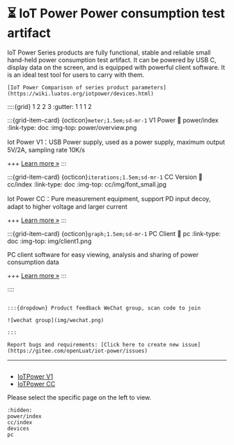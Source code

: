 # ⏳ IoT Power Power consumption test artifact

IoT Power Series products are fully functional, stable and reliable small hand-held power consumption test artifact. It can be powered by USB C, display data on the screen, and is equipped with powerful client software. It is an ideal test tool for users to carry with them.

```{note}
[IoT Power Comparison of series product parameters](https://wiki.luatos.org/iotpower/devices.html)
```

::::{grid} 1 2 2 3
:gutter: 1 1 1 2

:::{grid-item-card} {octicon}`meter;1.5em;sd-mr-1` V1 Power
:link: power/index
:link-type: doc
:img-top: power/overview.png

Iot Power V1：USB Power supply, used as a power supply, maximum output 5V/2A, sampling rate 10K/s

+++
[Learn more »](power/index)
:::

:::{grid-item-card} {octicon}`iterations;1.5em;sd-mr-1` CC Version
:link: cc/index
:link-type: doc
:img-top: cc/img/font_small.jpg

Iot Power CC：Pure measurement equipment, support PD input decoy, adapt to higher voltage and larger current

+++
[Learn more »](cc/index)
:::

:::{grid-item-card} {octicon}`graph;1.5em;sd-mr-1` PC Client
:link: pc
:link-type: doc
:img-top: img/client1.png

PC client software for easy viewing, analysis and sharing of power consumption data

+++
[Learn more »](pc)
:::

::::

```{note}

:::{dropdown} Product feedback WeChat group, scan code to join

![wechat group](img/wechat.png)

:::

```

```{note}
Report bugs and requirements: [Click here to create new issue](https://gitee.com/openLuat/iot-power/issues)
```

---

```{rubric} More information
```

- [IoTPower V1](power/index)
- [IoTPower CC](cc/index)

Please select the specific page on the left to view.

```{toctree}
:hidden:
power/index
cc/index
devices
pc
```
